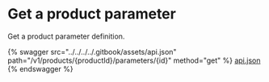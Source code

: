 # Get a product parameter

Get a product parameter definition.

{% swagger src="../../../../.gitbook/assets/api.json" path="/v1/products/{productId}/parameters/{id}" method="get" %}
[api.json](../../../../.gitbook/assets/api.json)
{% endswagger %}
